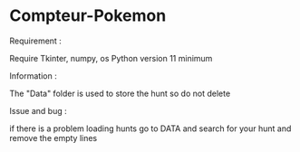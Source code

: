 # Compteur-Pokemon

Requirement : 

  Require Tkinter, numpy, os
  Python version 11 minimum


Information :

The "Data" folder is used to store the hunt so do not delete


Issue and bug : 

if there is a problem loading hunts go to DATA and search for your hunt and remove the empty lines
